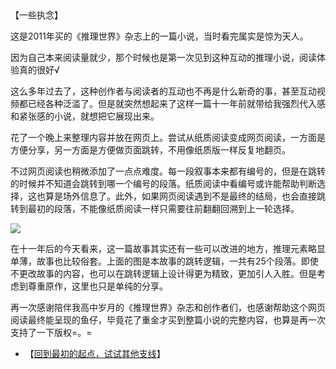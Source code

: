 <div id="navifation" class='headbar'>
    <iframe id='head' align="center" width="100%" height="160" src=""  frameborder="no" border="0" marginwidth="0" marginheight="px" scrolling="no"></iframe>
</div>
<style>
    .headbar{text-align:center;}
    .iframe{margin:0 auto;}
</style>
<script>
    var oDiv = document.getElementById('head');
    oDiv.style.position = 'fixed'; oDiv.style.top = '0px'; oDiv.style.left = '0px';
    document.title="众里寻她千百度";
    document.querySelector("body > div > h1 > a").innerHTML=''
</script>
<br><br>

【一些执念】

这是2011年买的《推理世界》杂志上的一篇小说，当时看完属实是惊为天人。

因为自己本来阅读量就少，那个时候也是第一次见到这种互动的推理小说，阅读体验真的很好√

这么多年过去了，这种创作者与阅读者的互动也不再是什么新奇的事，甚至互动视频都已经各种泛滥了。但是就突然想起来了这样一篇十一年前就带给我强烈代入感和紧张感的小说，就想把它展现出来。

花了一个晚上来整理内容并放在网页上。尝试从纸质阅读变成网页阅读，一方面是方便分享，另一方面是方便做页面跳转，不用像纸质版一样反复地翻页。

不过网页阅读也稍微添加了一点点难度。每一段叙事本来都有编号的，但是在跳转的时候并不知道会跳转到哪一个编号的段落。纸质阅读中看编号或许能帮助判断选择，这也算是场外信息了。此外，如果网页阅读遇到不是最终的结局，也会直接跳转到最初的段落，不能像纸质阅读一样只需要往前翻翻回溯到上一轮选择。

<img src='图2.PNG'>

在十一年后的今天看来，这一篇故事其实还有一些可以改进的地方，推理元素略显单薄，故事也比较俗套。上面的图是本故事的跳转逻辑，一共有25个段落。即使不更改故事的内容，也可以在跳转逻辑上设计得更为精致，更加引人入胜。但是考虑到尊重原作，这里也只是单纯的分享。

再一次感谢陪伴我高中岁月的《推理世界》杂志和创作者们，也感谢帮助这个网页阅读最终能呈现的鱼仔，毕竟花了重金才买到整篇小说的完整内容，也算是再一次支持了一下版权=。=


* 【[回到最初的起点，试试其他支线](1)】